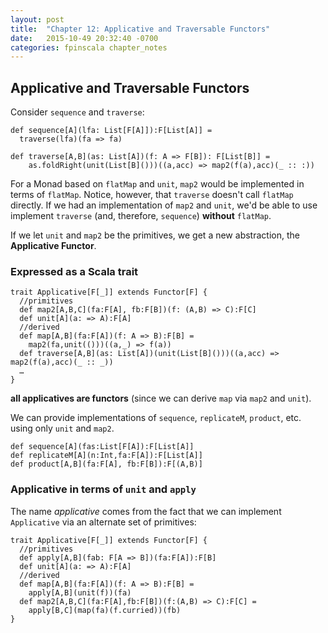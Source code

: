 ```yaml
---
layout: post
title:  "Chapter 12: Applicative and Traversable Functors"
date:   2015-10-49 20:32:40 -0700
categories: fpinscala chapter_notes
---
```

## Applicative and Traversable Functors

Consider `sequence` and `traverse`:

```
def sequence[A](lfa: List[F[A]]):F[List[A]] =
  traverse(lfa)(fa => fa)

def traverse[A,B](as: List[A])(f: A => F[B]): F[List[B]] =
    as.foldRight(unit(List[B]()))((a,acc) => map2(f(a),acc)(_ :: :))
```

For a Monad based on `flatMap` and `unit`, `map2` would be implemented in terms of `flatMap`. Notice, however, that `traverse` doesn't call `flatMap` directly. If we had an implementation of `map2` and `unit`, we'd be able to use implement `traverse` (and, therefore, `sequence`) **without** `flatMap`.

If we let `unit` and `map2` be the primitives, we get a new abstraction, the **Applicative Functor**.

### Expressed as a Scala trait

```
trait Applicative[F[_]] extends Functor[F] {
  //primitives
  def map2[A,B,C](fa:F[A], fb:F[B])(f: (A,B) => C):F[C]
  def unit[A](a: => A):F[A]
  //derived
  def map[A,B](fa:F[A])(f: A => B):F[B] =
    map2(fa,unit(()))((a,_) => f(a))
  def traverse[A,B](as: List[A])(unit(List[B]()))((a,acc) => map2(f(a),acc)(_ :: _))
  …  
}
```
**all applicatives are functors** (since we can derive `map` via `map2` and `unit`).

We can provide implementations of `sequence`, `replicateM`, `product`, etc. using only `unit` and `map2`.

```
def sequence[A](fas:List[F[A]):F[List[A]]
def replicateM[A](n:Int,fa:F[A]):F[List[A]]
def product[A,B](fa:F[A], fb:F[B]):F[(A,B)]
```

### Applicative in terms of `unit` and `apply`

The name *applicative* comes from the fact that we can implement `Applicative` via an alternate set of primitives:

```
trait Applicative[F[_]] extends Functor[F] {
  //primitives
  def apply[A,B](fab: F[A => B])(fa:F[A]):F[B]
  def unit[A](a: => A):F[A]
  //derived
  def map[A,B](fa:F[A])(f: A => B):F[B] =
    apply[A,B](unit(f))(fa)
  def map2[A,B,C](fa:F[A],fb:F[B])(f:(A,B) => C):F[C] =
    apply[B,C](map(fa)(f.curried))(fb)
}
```
